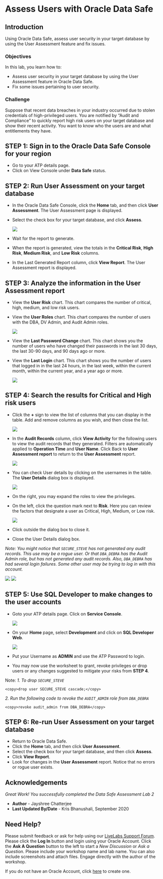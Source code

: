 # Assess Users with Oracle Data Safe
## Introduction
Using Oracle Data Safe, assess user security in your target database by using the User Assessment feature and fix issues.

### Objectives
In this lab, you learn how to:
- Assess user security in your target database by using the User Assessment feature in Oracle Data Safe.
- Fix some issues pertaining to user security.

### Challenge
Suppose that recent data breaches in your industry occurred due to stolen credentials of high-privileged users. You are notified by “Audit and Compliance” to quickly report high risk users on your target database and show their recent activity. You want to know who the users are and what entitlements they have.

## STEP 1: Sign in to the Oracle Data Safe Console for your region
- Go to your ATP details page.
- Click on View Console under **Data Safe** status.

## STEP 2: Run User Assessment on your target database

- In the Oracle Data Safe Console, click the **Home** tab, and then click **User Assessment**. The User Assessment page is displayed.
- Select the check box for your target database, and click **Assess**.

   ![](./images/Img14.png " ")
- Wait for the report to generate.
- When the report is generated, view the totals in the **Critical Risk**, **High Risk**, **Medium Risk**, and **Low Risk** columns.
- In the Last Generated Report column, click **View Report**. The User Assessment report is displayed.

## STEP 3: Analyze the information in the User Assessment report

- View the **User Risk** chart. This chart compares the number of critical, high, medium, and low risk users.
- View the **User Roles** chart. This chart compares the number of users with the DBA, DV Admin, and Audit Admin roles.

   ![](./images/Img15.png " ")
- View the **Last Password Change** chart. This chart shows you the number of users who have changed their passwords in the last 30 days, the last 30-90 days, and 90 days ago or more.
- View the **Last Login** chart. This chart shows you the number of users that logged in in the last 24 hours, in the last week, within the current month, within the current year, and a year ago or more.

   ![](./images/Img16.png " ")

## STEP 4: Search the results for Critical and High risk users

- Click the **+** sign to view the list of columns that you can display in the table. Add and remove columns as you wish, and then close the list.

   ![](./images/Img17.jpg " ")
- In the **Audit Records** column, click **View Activity** for the following users to view the audit records that they generated. Filters are automatically applied to **Operation Time** and **User Name**. Click Back to **User Assessment report** to return to the **User Assessment** report.

   ![](./images/Img18.png " ")
- You can check User details by clicking on the usernames in the table. The **User Details** dialog box is displayed.

   ![](./images/Img19.png " ")
- On the right, you may expand the roles to view the privileges.
- On the left, click the question mark next to **Risk**. Here you can review the factors that designate a user as Critical, High, Medium, or Low risk.

   ![](./images/Img20.png " ")
- Click outside the dialog box to close it.
- Close the User Details dialog box.

*Note: You might notice that `SECURE_STEVE` has not generated any audit records. This use may be a rogue user. Or that `DBA_DEBRA` has the Audit Admin role, but has not generated any audit records. Also, `DBA_DEBRA` has had several login failures. Some other user may be trying to log in with this account.*

   ![](./images/Img21.jpg " ")
   ![](./images/Img22.jpg " ")
   
## STEP 5: Use SQL Developer to make changes to the user accounts

- Goto your ATP details page. Click on **Service Console**.

   ![](./images/Img23.png " ")
- On your **Home** page, select **Development** and click on **SQL Developer Web**.

   ![](./images/Img24.png " ")
- Put your Username as **ADMIN** and use the ATP Password to login.
- You may now use the worksheet to grant, revoke privileges or drop users or any changes suggested to mitigate your risks from **STEP 4**.

Note: 
*1. To drop `SECURE_STEVE`*

```
<copy>drop user SECURE_STEVE cascade;</copy>
```
*2. Run the following code to revoke the `AUDIT_ADMIN` role from `DBA_DEBRA`*

```
<copy>revoke audit_admin from DBA_DEBRA</copy>
```

## STEP 6: Re-run User Assessment on your target database

- Return to Oracle Data Safe.
- Click the **Home** tab, and then click **User Assessment**.
- Select the check box for your target database, and then click **Assess**.
- Click **View Report**.
- Look for changes in the **User Assessment** report. Notice that no errors or rogue user exists.

## Acknowledgements

*Great Work! You successfully completed the Data Safe Assessment Lab 2*

- **Author** - Jayshree Chatterjee
- **Last Updated By/Date** - Kris Bhanushali, September 2020


## Need Help?
Please submit feedback or ask for help using our [LiveLabs Support Forum](https://community.oracle.com/tech/developers/categories/autonomous-database-dedicated). Please click the **Log In** button and login using your Oracle Account. Click the **Ask A Question** button to the left to start a *New Discussion* or *Ask a Question*.  Please include your workshop name and lab name.  You can also include screenshots and attach files.  Engage directly with the author of the workshop.

If you do not have an Oracle Account, click [here](https://profile.oracle.com/myprofile/account/create-account.jspx) to create one.